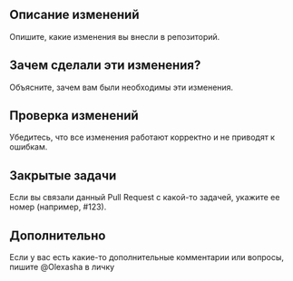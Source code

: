 ## Описание изменений

Опишите, какие изменения вы внесли в репозиторий.

## Зачем сделали эти изменения?

Объясните, зачем вам были необходимы эти изменения.

## Проверка изменений

Убедитесь, что все изменения работают корректно и не приводят к ошибкам.

## Закрытые задачи

Если вы связали данный Pull Request с какой-то задачей, укажите ее номер (например, #123).

## Дополнительно

Если у вас есть какие-то дополнительные комментарии или вопросы, пишите @Olexasha в личку